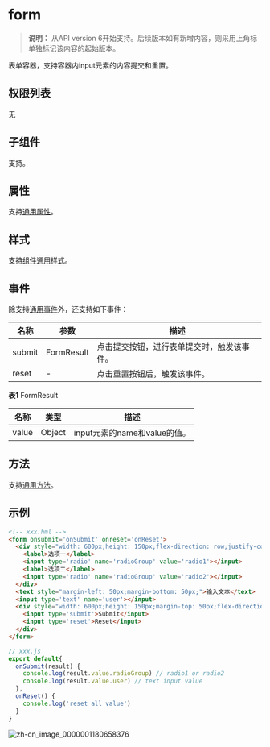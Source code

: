 # form
<!--Kit: ArkUI-->
<!--Subsystem: ArkUI-->
<!--Owner: @liyi0309-->
<!--Designer: @liyi0309-->
<!--Tester: @lxl007-->
<!--Adviser: @HelloCrease-->

>  **说明：**
> 从API version 6开始支持。后续版本如有新增内容，则采用上角标单独标记该内容的起始版本。

表单容器，支持容器内input元素的内容提交和重置。


## 权限列表

无


## 子组件

支持。


## 属性

支持[通用属性](js-components-common-attributes.md)。


## 样式

支持[组件通用样式](js-components-common-styles.md)。


## 事件

除支持[通用事件](js-components-common-events.md)外，还支持如下事件：

| 名称 | 参数 | 描述 |
| -------- | -------- | -------- |
| submit | FormResult | 点击提交按钮，进行表单提交时，触发该事件。 |
| reset | - | 点击重置按钮后，触发该事件。 |

**表1** FormResult

| 名称 | 类型 | 描述 |
| -------- | -------- | -------- |
| value | Object | input元素的name和value的值。 |


## 方法

支持[通用方法](js-components-common-methods.md)。


## 示例

```html
<!-- xxx.hml -->
<form onsubmit='onSubmit' onreset='onReset'>
  <div style="width: 600px;height: 150px;flex-direction: row;justify-content: space-around;">
    <label>选项一</label>
    <input type='radio' name='radioGroup' value='radio1'></input>
    <label>选项二</label>
    <input type='radio' name='radioGroup' value='radio2'></input>
  </div>
  <text style="margin-left: 50px;margin-bottom: 50px;">输入文本</text>
  <input type='text' name='user'></input>
  <div style="width: 600px;height: 150px;margin-top: 50px;flex-direction: row;justify-content: space-around;">
    <input type='submit'>Submit</input>
    <input type='reset'>Reset</input>
  </div>
</form>
```

```js
// xxx.js
export default{
  onSubmit(result) {
    console.log(result.value.radioGroup) // radio1 or radio2
    console.log(result.value.user) // text input value
  },
  onReset() {
    console.log('reset all value')
  }
}
```

![zh-cn_image_0000001180658376](figures/zh-cn_image_0000001180658376.gif)
